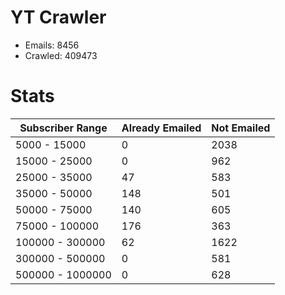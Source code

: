 # YT Crawler
- Emails: 8456
- Crawled: 409473

# Stats
| Subscriber Range  | Already Emailed | Not Emailed |
|-------|-------|-------|
| 5000 - 15000 | 0 | 2038 |
| 15000 - 25000 | 0 | 962 |
| 25000 - 35000 | 47 | 583 |
| 35000 - 50000 | 148 | 501 |
| 50000 - 75000 | 140 | 605 |
| 75000 - 100000 | 176 | 363 |
| 100000 - 300000 | 62 | 1622 |
| 300000 - 500000 | 0 | 581 |
| 500000 - 1000000 | 0 | 628 |
